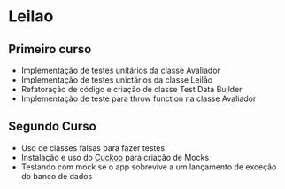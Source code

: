 # Leilao

## Primeiro curso
* Implementação de testes unitários da classe Avaliador
* Implementação de testes unictários da classe Leilão
* Refatoração de código e criação de classe Test Data Builder
* Implementação de teste para throw function na classe Avaliador

## Segundo Curso
* Uso de classes falsas para fazer testes
* Instalação e uso do [Cuckoo](https://github.com/Brightify/Cuckoo) para criação de Mocks
* Testando com mock se o app sobrevive a um lançamento de exceção do banco de dados

